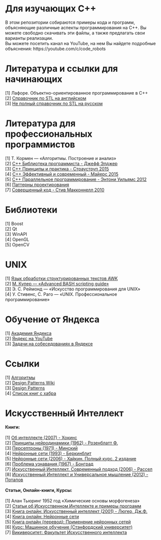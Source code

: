 ﻿<h1>Для изучающих C++</h1>
<p>
В этом репозитории собираются примеры кода и программ, объясняющие различные аспекты программирования на С++. Вы можете свободно скачивать эти файлы, а также предлагать свои варианты реализации.
<br>
Вы можете посетить канал на YouTube, на нем Вы найдете подробные объяснения: https://youtube.com/c/code_robots
</p>
<h1>Литература и ссылки для начинающих</h1>
[1] Лафоре. Объектно-ориентированное программирование в C++ <br>
[2] <a href="http://www.cplusplus.com" target="_blank">Справочник по STL на английском</a><br>
[3] <a href="http://ru.cppreference.com/w/" target="_blank">Не полный справочник по STL на русском</a><br>
<h1>Литература для профессиональных программистов</h1>
[1] Т. Кормен — «Алгоритмы. Построение и анализ»<br>
[2] <a href="https://github.com/Evgeny-Bukovski/ForStudentsLearningCpp/tree/master/Books" target="_blank">C++ Библиотека программиста - Джефф Элджер</a><br>
[3] <a href="https://github.com/Evgeny-Bukovski/ForStudentsLearningCpp/tree/master/Books" target="_blank">C++ Принципы и практика - Страуструп 2015</a><br>
[4] <a href="https://github.com/Evgeny-Bukovski/ForStudentsLearningCpp/tree/master/Books" target="_blank">C++ Эффективный и современный - Майерс 2015</a><br>
[5] <a href="https://github.com/Evgeny-Bukovski/ForStudentsLearningCpp/tree/master/Books" target="_blank">C++ Параллельное программирование - Энтони Уильямс 2012</a><br>
[6] <a href="https://github.com/Evgeny-Bukovski/ForStudentsLearningCpp/tree/master/Books" target="_blank">Паттерны проектирования</a><br>
[7] <a href="https://github.com/Evgeny-Bukovski/ForStudentsLearningCpp/tree/master/Books" target="_blank">Совершенный код - Стив Макконнелл 2010</a><br>
<h1>Библиотеки</h1>
[1] Boost<br>
[2] Qt<br>
[3] WinAPI<br>
[4] OpenGL<br>
[5] OpenCV<br>
<h1>UNIX</h1>
[1] <a href="http://lib.ru/MAN/DEMOS210/awk.txt" target="_blank">Язык обработки структурированных текстов AWK</a><br>
[2] <a href="http://www.tldp.org/LDP/abs/html/" target="_blank">М. Купер — «Advanced BASH scripting guide»</a><br>
[3] Э. С. Реймонд — «Искусство программирования для UNIX»<br>
[4] У. Стивенс, С. Раго — «UNIX. Профессиональное программирование»<br>
<h1>Обучение от Яндекса</h1>
[1] <a href="https://academy.yandex.ru" target="_blank">Академия Яндекса</a><br>
[2] <a href="https://www.youtube.com/channel/UCTUyoZMfksbNIHfWJjwr5aQ" target="_blank">Яндекс на YouTube</a><br>
[3] <a href="https://habrahabr.ru/company/yandex/blog/206234/" target="_blank">Задачи на собеседованиях в Яндексе</a><br>
<h1>Ссылки</h1>
[1] <a href="http://kvodo.ru/category/algorithms" target="_blank">Алгоритмы</a><br>
[2] <a href="https://ru.wikipedia.org/wiki/Design_Patterns" target="_blank">Design Patterns Wiki</a><br>
[3] <a href="https://sourcemaking.com/design_patterns" target="_blank">Design Patterns</a><br>
[4] <a href="https://habrahabr.ru/company/mailru/blog/265103/" target="_blank">Список книг с хабра</a><br>
<h1>Искусственный Интеллект</h1>
<b>Книги:</b><br><br>
[1] <a href="https://github.com/Evgeny-Bukovski/ForStudentsLearningCpp/tree/master/Books/AI" target="_blank">Об интеллекте (2007) - Хокинс</a><br>
[2] <a href="https://github.com/Evgeny-Bukovski/ForStudentsLearningCpp/tree/master/Books/AI" target="_blank">Принципы нейродинамики (1962) - Розенблатт Ф.</a><br>
[3] <a href="https://github.com/Evgeny-Bukovski/ForStudentsLearningCpp/tree/master/Books/AI" target="_blank">Персептроны (1971) - Минский</a><br>
[4] <a href="https://github.com/Evgeny-Bukovski/ForStudentsLearningCpp/tree/master/Books/AI" target="_blank">Нейронные сети (1993) - Беркинблит</a><br>
[5] <a href="https://github.com/Evgeny-Bukovski/ForStudentsLearningCpp/tree/master/Books/AI" target="_blank">Нейронные сети (2006) - Хайкин. Полный курс. 2 издание</a><br>
[6] <a href="https://github.com/Evgeny-Bukovski/ForStudentsLearningCpp/tree/master/Books/AI" target="_blank">Проблема узнавания (1967) - Бонград</a><br>
[7] <a href="https://github.com/Evgeny-Bukovski/ForStudentsLearningCpp/tree/master/Books/AI" target="_blank">Искусственный Интеллект. Современный подход (2006) - Рассел</a><br>
[8] <a href="https://github.com/Evgeny-Bukovski/ForStudentsLearningCpp/tree/master/Books/AI" target="_blank">Искусственный Интеллект и Универсальное мышление (2012) - Потапов</a><br>
<br>
<b>Статьи, Онлайн-книги, Курсы:</b><br><br>
[1] Алан Тьюринг 1952 год «Химические основы морфогенеза»<br>
[2] <a href="http://www.aiportal.ru/articles" target="_blank">Статьи об Искусственном Интеллекте и примеры программ</a><br>
[3] <a href="http://filosof.historic.ru/books/item/f00/s00/z0000716/index.shtml" target="_blank">Книга онлайн: Искусственный интеллект (2001) - Люгер, Дж.Ф.</a><br>
[4] <a href="http://statsoft.ru/home/textbook/modules/stneunet.html#preandpost" target="_blank">Книга онлайн: Нейронные сети</a><br>
[5] <a href="http://matlab.exponenta.ru/neuralnetwork/book4/index.php" target="_blank">Книга онлайн (перевод): Применение нейронных сетей</a><br>
[6] <a href="https://www.coursera.org/learn/machine-learning" target="_blank">Курс: Машинное обучение (Стэнфордский университет)</a><br>
[7] <a href="https://ru.wikiversity.org/wiki/Факультет_искусственного_интеллекта" target="_blank">Викиверситет: Факультет Искусственного интеллекта</a><br>
